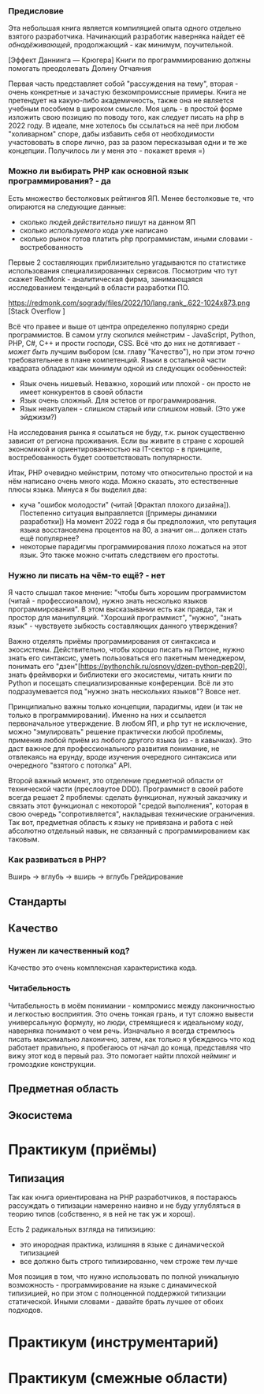 ### Предисловие

Эта небольшая книга является компиляцией опыта одного отдельно взятого разработчика.
Начинающий разработик наверняка найдет её *обнадёживающей*, продолжающий - как минимум, поучительной.

[Эффект Даннинга — Крюгера]
Книги по программмированию должны помогать преодолевать Долину Отчаяния

Первая часть представляет собой "рассуждения на тему", вторая - очень конкретные и зачастую безкомпромиссные примеры.
Книга не претендует на какую-либо академичность, также она не является учебным пособием в широком смысле.
Моя цель - в простой форме изложить свою позицию по поводу того, как *следует* писать на php в 2022 году.
В идеале, мне хотелось бы ссылаться на неё при любом "холиварном" споре, дабы избавить
себя от необходимости участововать в споре лично, раз за разом пересказывая одни и те же концепции.
Получилось ли у меня это - покажет время =)

### Можно ли выбирать PHP как основной язык программирования? - да

Есть множество бестолковых рейтингов ЯП. Менее бестолковые те, что опираются на следующие данные:
- сколько людей *действительно* пишут на данном ЯП
- сколько *используемого* кода уже написано
- сколько рынок готов платить php программистам, иными словами - востребованность

Первые 2 составляющих приблизительно угадываются по статистике использования специализированных сервисов.
Посмотрим что тут скажет RedMonk - аналитическая фирма, занимающаяся исследованием тенденций в области разработки ПО.

https://redmonk.com/sogrady/files/2022/10/lang.rank_.622-1024x873.png
[Stack Overflow ]

Всё что правее и выше от центра определенно популярно среди программистов.
В самом углу скопился мейнстрим - JavaScript, Python, PHP, C#, C++ и прости господи, CSS.
Всё что до них не дотягивает - *может быть* лучшим выбором (см. главу "Качество"), но при этом *точно* требовательнее в плане компетенций.
Языки в остальной части квадрата обладают как минимум одной из следующих особенностей:
- Язык очень нишевый. Неважно, хороший или плохой - он просто не имеет конкурентов в своей области
- Язык очень сложный. Для эстетов от программирования.
- Язык неактуален - слишком старый или слишком новый. (Это уже эйджизм?)

На исследования рынка я ссылаться не буду, т.к. рынок существенно зависит от региона проживания.
Если вы живите в стране с хорошей экономикой и ориентированностью на IT-сектор - в принципе, востребованность
будет соответствовать популярности.

Итак, PHP очевидно мейнстрим, потому что относительно простой и на нём написано очень много кода. Можно сказать,
это естественные плюсы языка. Минуса я бы выделил два:
- куча "ошибок молодости" (читай [Фрактал плохого дизайна]). Постепенно ситуация выправляется ([примеры динамики разработки])
На момент 2022 года я бы предположил, что репутация языка восстановлена процентов на 80, а значит он... должен стать ещё популярнее?
- некоторые парадигмы программирования плохо ложаться на этот язык. Это также можно считать следствием его простоты.

### Нужно ли писать на чём-то ещё? - нет

Я часто слышал такое мнение: "чтобы быть хорошим программистом (читай - профессионалом), нужно знать несколько
языков программирования". В этом высказывании есть как правда, так и простор для манипуляций.
"Хороший программист", "нужно", "знать язык" - чувствуете зыбкость составляющих данного утверждения?

Важно отделять приёмы программирования от синтаксиса и экосистемы.
Действительно, чтобы хорошо писать на Питоне, нужно знать его синтаксис, уметь пользоваться его пакетным менеджером,
понимать его "дзен"[https://pythonchik.ru/osnovy/dzen-python-pep20], знать фреймворки
и библиотеки его экосистемы, читать книги по Python и посещать специализированные конференции.
Всё ли это подразумевается под "нужно знать нескольких языков"? Вовсе нет.

Принципиально важны только концепции, парадигмы, идеи (и так не только в программировании). Именно на них и ссылается 
первоначальное утверждение. В любом ЯП, и php тут не исключение, можно "эмулировать" решение
практически любой проблемы, применив любой приём из любого другого языка (из - в кавычках). Это даст важное
для профессионального развития понимание, не отвлекаясь на ерунду, вроде изучения очередного синтаксиса
или очередного "взятого с потолка" API.

Второй важный момент, это отделение предметной области от технической части (пресловутое DDD).
Программист в своей работе всегда решает 2 проблемы: сделать функционал, нужный заказчику и связать этот функционал
с некоторой "средой выполнения", которая в свою очередь "сопротивляется", накладывая технические ограничения.
Так вот, предметная область к языку не привязана и работа с ней абсолютно отдельный навык, не связанный
с программированием как таковым.

[//]: # (Наконец, важно понимать причиность профессионального развития.)
[//]: # (Но какие бы у вас не были цели, изучением множества языков они не решаются.)

### Как развиваться в PHP?

Вширь -> вглубь -> вширь -> вглубь
Грейдирование

## Стандарты
## Качество

### Нужен ли качественный код?
Качество это очень комплексная характеристика кода. 

### Читабельность
Читабельность в моём понимании - компромисс между лаконичностью и легкостью восприятия.
Это очень тонкая грань, и тут сложно вывести универсальную формулу, но люди, стремящиеся к идеальному коду, наверняка понимают о чем речь.
Изначально я всегда стремлюсь писать максимально лаконично, затем, как только я убеждаюсь что код работает правильно, я пробегаюсь
от начал до конца, представляя что вижу этот код в первый раз. Это помогает найти плохой нейминг и громоздкие конструкции.

## Предметная область
## Экосистема

# Практикум (приёмы)
## Типизация

Так как книга ориентирована на PHP разработчиков, я  постараюсь рассуждать о типизации намеренно наивно
и не буду углубляться в теорию типов (собственно, я в ней не так уж и хорош).

Есть 2 радикальных взгляда на типизицию:
- это инородная практика, излишняя в языке с динамической типизацией
- все должно быть строго типизированно, чем строже тем лучше

Моя позиция в том, что нужно использовать по полной уникальную возможность - программирование на языке с
динамической типизицией, но при этом с полноценной поддержкой типизации статической.
Иными словами - давайте брать лучшее от обоих подходов.

# Практикум (инструментарий)

# Практикум (смежные области)
